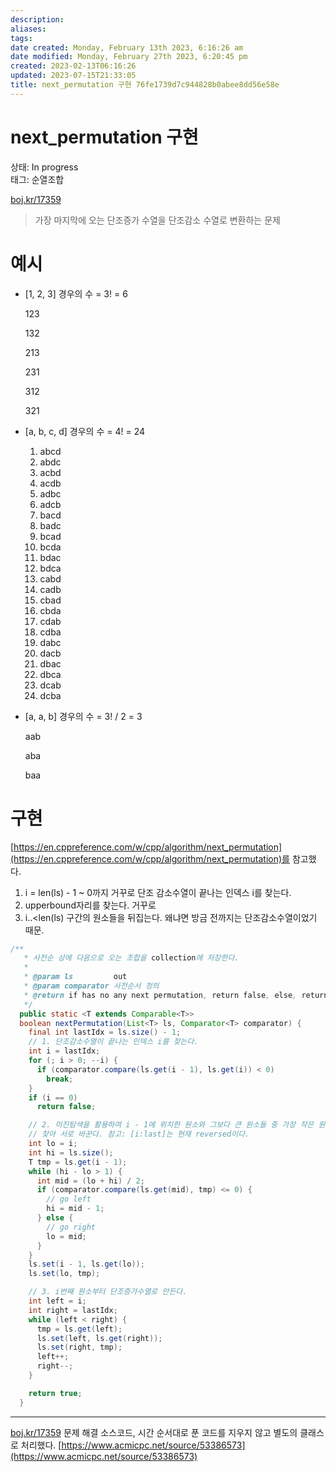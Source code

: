```yaml
---
description:
aliases: 
tags: 
date created: Monday, February 13th 2023, 6:16:26 am
date modified: Monday, February 27th 2023, 6:20:45 pm
created: 2023-02-13T06:16:26
updated: 2023-07-15T21:33:05
title: next_permutation 구현 76fe1739d7c944828b0abee8dd56e58e
---
```


# next_permutation 구현

상태: In progress  
태그: 순열조합

[boj.kr/17359](http://boj.kr/17359) 

> 가장 마지막에 오는 단조증가 수열을 단조감소 수열로 변환하는 문제
> 

# 예시

- [1, 2, 3] 경우의 수 = 3! = 6
    
    123
    
    132
    
    213
    
    231
    
    312
    
    321
    
- [a, b, c, d] 경우의 수 = 4! = 24
    1. abcd
    2. abdc
    3. acbd
    4. acdb
    5. adbc
    6. adcb
    7. bacd
    8. badc
    9. bcad
    10. bcda
    11. bdac
    12. bdca
    13. cabd
    14. cadb
    15. cbad
    16. cbda
    17. cdab
    18. cdba
    19. dabc
    20. dacb
    21. dbac
    22. dbca
    23. dcab
    24. dcba
    
- [a, a, b] 경우의 수 = 3! / 2 = 3
    
    aab
    
    aba
    
    baa
    

# 구현

[https://en.cppreference.com/w/cpp/algorithm/next_permutation](https://en.cppreference.com/w/cpp/algorithm/next_permutation)를 참고했다.

1. i = len(ls) - 1 ~ 0까지 거꾸로 단조 감소수열이 끝나는 인덱스 i를 찾는다.
2. upperbound자리를 찾는다. 거꾸로
3. i..<len(ls) 구간의 원소들을 뒤집는다. 왜냐면 방금 전까지는 단조감소수열이었기 때문.

```java
/**
   * 사전순 상에 다음으로 오는 조합을 collection에 저장한다.
   * 
   * @param ls         out
   * @param comparator 사전순서 정의
   * @return if has no any next permutation, return false, else, return true
   */
  public static <T extends Comparable<T>> 
  boolean nextPermutation(List<T> ls, Comparator<T> comparator) {
    final int lastIdx = ls.size() - 1;
    // 1. 단조감소수열이 끝나는 인덱스 i를 찾는다.
    int i = lastIdx;
    for (; i > 0; --i) {
      if (comparator.compare(ls.get(i - 1), ls.get(i)) < 0)
        break;
    }
    if (i == 0)
      return false;

    // 2. 이진탐색을 활용하여 i - 1에 위치한 원소와 그보다 큰 원소들 중 가장 작은 원소(upperbound)를
    // 찾아 서로 바꾼다. 참고: [i:last]는 현재 reversed이다.
    int lo = i;
    int hi = ls.size();
    T tmp = ls.get(i - 1);
    while (hi - lo > 1) {
      int mid = (lo + hi) / 2;
      if (comparator.compare(ls.get(mid), tmp) <= 0) {
        // go left
        hi = mid - 1;
      } else {
        // go right
        lo = mid;
      }
    }
    ls.set(i - 1, ls.get(lo));
    ls.set(lo, tmp);

    // 3. i번째 원소부터 단조증가수열로 만든다.
    int left = i;
    int right = lastIdx;
    while (left < right) {
      tmp = ls.get(left);
      ls.set(left, ls.get(right));
      ls.set(right, tmp);
      left++;
      right--;
    }

    return true;
  }
```

---

[boj.kr/17359](http://boj.kr/17359) 문제 해결 소스코드, 시간 순서대로 푼 코드를 지우지 않고 별도의 클래스로 처리했다. [https://www.acmicpc.net/source/53386573](https://www.acmicpc.net/source/53386573)
